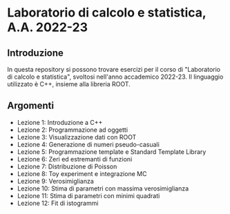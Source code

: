 # Laboratorio di calcolo e statistica, A.A. 2022-23

## Introduzione
In questa repository si possono trovare esercizi per il corso di "Laboratorio di calcolo e statistica", svoltosi nell'anno accademico 2022-23. Il linguaggio utilizzato è C++, insieme alla libreria ROOT.

## Argomenti
- Lezione 1: Introduzione a C++
- Lezione 2: Programmazione ad oggetti
- Lezione 3: Visualizzazione dati con ROOT
- Lezione 4: Generazione di numeri pseudo-casuali
- Lezione 5: Programmazione template e Standard Template Library
- Lezione 6: Zeri ed estremanti di funzioni 
- Lezione 7: Distribuzione di Poisson 
- Lezione 8: Toy experiment e integrazione MC
- Lezione 9: Verosimiglianza
- Lezione 10: Stima di parametri con massima verosimiglianza 
- Lezione 11: Stima di parametri con minimi quadrati
- Lezione 12: Fit di istogrammi